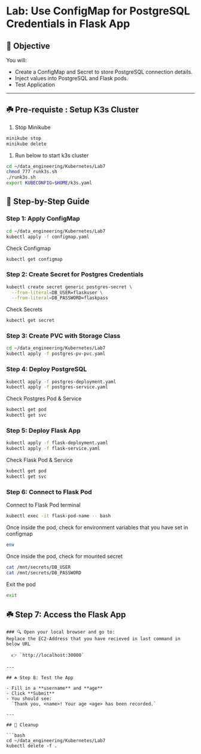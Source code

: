 # Lab: Use ConfigMap for PostgreSQL Credentials in Flask App

## 🧩 Objective

You will:
- Create a ConfigMap and Secret to store PostgreSQL connection details.
- Inject values into PostgreSQL and Flask pods.
- Test Application

---

## ☘️ Pre-requiste : Setup K3s Cluster
1. Stop Minikube
```bash
minikube stop
minikube delete
```


1. Run below to start k3s cluster

```bash
cd ~/data_engineering/Kubernetes/Lab7
chmod 777 runk3s.sh
./runk3s.sh
export KUBECONFIG=$HOME/k3s.yaml
```

## 🚀 Step-by-Step Guide

### Step 1: Apply ConfigMap

```bash
cd ~/data_engineering/Kubernetes/Lab7
kubectl apply -f configmap.yaml
```

Check Configmap

```bash
kubectl get configmap
```

### Step 2: Create Secret for Postgres Credentials
```bash
kubectl create secret generic postgres-secret \
  --from-literal=DB_USER=flaskuser \
  --from-literal=DB_PASSWORD=flaskpass
```
Check Secrets
```bash
kubectl get secret
```

### Step 3: Create PVC with Storage Class

```bash
cd ~/data_engineering/Kubernetes/Lab7
kubectl apply -f postgres-pv-pvc.yaml
```

### Step 4: Deploy PostgreSQL

```bash
kubectl apply -f postgres-deployment.yaml
kubectl apply -f postgres-service.yaml
```
Check Postgres Pod & Service
```bash
kubectl get pod
kubectl get svc
```


### Step 5: Deploy Flask App

```bash
kubectl apply -f flask-deployment.yaml
kubectl apply -f flask-service.yaml
```

Check Flask Pod & Service
```bash
kubectl get pod
kubectl get svc
```

### Step 6: Connect to Flask Pod

Connect to Flask Pod terminal 
```bash
kubectl exec -it flask-pod-name -- bash
```
Once inside the pod, check for environment variables that you have set in configmap
```bash
env
```

Once inside the pod, check for mounted secret
```bash
cat /mnt/secrets/DB_USER
cat /mnt/secrets/DB_PASSWORD
```

Exit the pod
```bash
exit
```

## ☘️ Step 7: Access the Flask App
```
### 🔍 Open your local browser and go to:
Replace the EC2-Address that you have recieved in last command in below URL

  👉 `http://localhost:30000`

---

## ☘️ Step 8: Test the App

- Fill in a **username** and **age**
- Click **Submit**
- You should see:  
  `Thank you, <name>! Your age <age> has been recorded.`

---

## 🧹 Cleanup

```bash
cd ~/data_engineering/Kubernetes/Lab7
kubectl delete -f .
```

